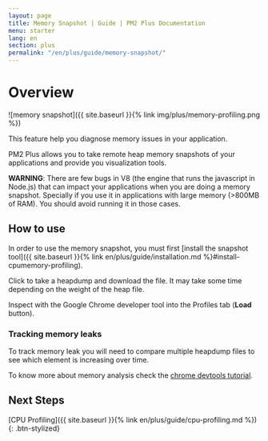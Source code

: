 ```yaml
---
layout: page
title: Memory Snapshot | Guide | PM2 Plus Documentation
menu: starter
lang: en
section: plus
permalink: "/en/plus/guide/memory-snapshot/"
---
```


# Overview

![memory snapshot]({{ site.baseurl }}{% link img/plus/memory-profiling.png %})

This feature help you diagnose memory issues in your application.

PM2 Plus allows you to take remote heap memory snapshots of your applications and provide you visualization tools.

**WARNING**: There are few bugs in V8 (the engine that runs the javascript in Node.js) that can impact your applications when you are doing a memory snapshot. Specially if you use it in applications with large memory (>800MB of RAM). You should avoid running it in those cases.

## How to use

In order to use the memory snapshot, you must first [install the snapshot tool]({{ site.baseurl }}{% link en/plus/guide/installation.md %}#install-cpumemory-profiling).

Click to take a heapdump and download the file. It may take some time depending on the weight of the heap file.

Inspect with the Google Chrome developer tool into the Profiles tab (**Load** button).

### Tracking memory leaks

To track memory leak you will need to compare multiple heapdump files to see which element is increasing over time.

To know more about memory analysis check the [chrome devtools tutorial](https://developer.chrome.com/devtools/docs/heap-profiling).

## Next Steps

[CPU Profiling]({{ site.baseurl }}{% link en/plus/guide/cpu-profiling.md %})
{: .btn-stylized}
